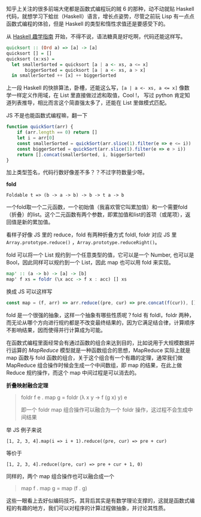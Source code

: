 
知乎上关注的很多前端大佬都是函数式编程玩的贼 6 的那种，动不动就贴 Haskell 代码，就想学习下蛤丝（Haskell）语言，增长点姿势，尽管之前玩 Lisp 有一点点函数式编程的体验，但是 Haskell 的类型和惰性求值还是要感受下的。

从 [Haskell 趣学指南](http://fleurer.github.io/lyah/) 开始，不得不说，语法糖真是好吃啊，代码还能这样写。

```haskell
quicksort :: (Ord a) => [a] -> [a]   
quicksort [] = []   
quicksort (x:xs) =   
  let smallerSorted = quicksort [a | a <- xs, a <= x]  
       biggerSorted = quicksort [a | a <- xs, a > x]   
  in smallerSorted ++ [x] ++ biggerSorted
```

上一段 Haskell 的快排算法，卧槽，还能这么写，` [a | a <- xs, a <= x] ` 像数学一样定义作用域，在 List 里直接做过滤和取值，Cool !， 写过 python 肯定知道列表推导，相比而言这个简直强太多了，还能在 List 里做模式匹配。

JS 不是也能函数式编程嘛，翻一下

```javascript
function quickSort(arr) {
    if (arr.length == 0) return []
    let i = arr[0]
    const smallerSorted = quickSort(arr.slice(1).filter(e => e <= i))
    const biggerSorted = quickSort(arr.slice(1).filter(e => e > i))
    return [].concat(smallerSorted, i, biggerSorted)
}
```

加上类型签名，代码行数好像差不多？？不过字符数量少呀。



**fold**

`Foldable t => (b -> a -> b) -> b -> t a -> b`

一个fold取一个二元函数，一个初始值（我喜欢管它叫累加值）和一个需要fold（折叠）的list。这个二元函数有两个参数，即累加值和list的首项（或尾项），返回值是新的累加值。 

看样子好像 JS 里的 reduce，fold 有两种折叠方式 foldl, foldr 对应 JS 里`Array.prototype.reduce()` ，`Array.prototype.reduceRight()`。

fold 可以将一个 List 规约到一个任意类型的值，它可以是一个 Number, 也可以是 Bool，因此同样可以规约到一个 List，因此 map 也可以用 fold 来实现。

```haskell
map' :: (a -> b) -> [a] -> [b]   
map' f xs = foldr (\x acc -> f x : acc) [] xs
```

换成 JS 可以这样写

```javascript
const map = (f, arr) => arr.reduce((pre, cur) => pre.concat(f(cur)), [])
```



fold 是一个很强的抽象，这样一个抽象有哪些性质呢？fold 有 foldl，foldr 两种，而无论从哪个方向进行规约都是不改变最终结果的，因为它满足结合律，计算顺序不影响结果，因而使得并行计算成为可能。

在函数式编程里面经常会有通过函数的组合来达到目的，比如说用于大规模数据并行运算的 *MapReduce* 模型就是一种函数组合的思想，MapReduce 实际上就是 map 函数与 fold 函数的组合，关于这个组合有一个有趣的定理，通常我们做 MapReduce  组合操作时候会生成一个中间数组，即 map 的结果，在此上做 Reduce 规约操作，而这个 map 中间过程是可以消去的。

**折叠映射融合定理**

> foldr f e . map g = foldr (λ x y → f (g x) y) e 
>
> 即一个 foldr map 组合操作可以融合为一个 foldr 操作，这过程不会生成中间结果

举 JS 例子来说

`[1, 2, 3, 4].map(i => i + 1).reduce((pre, cur) => pre + cur)`

等价于

`[1, 2, 3, 4].reduce((pre, cur) => pre + cur + 1, 0)`

同样的，两个 map 组合操作也可以融合成一个 

> map f . map g = map (f . g)

 这些一眼看上去好似编码技巧，其背后其实是有数学理论支撑的，这就是函数式编程的有趣的地方，我们可以对程序的计算过程做抽象，并讨论其性质。